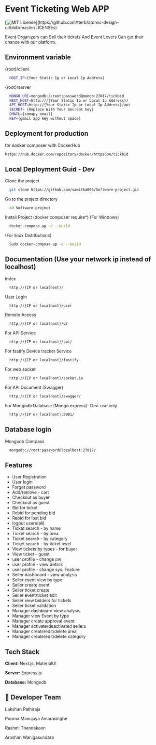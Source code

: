 
# Event Ticketing Web APP
[![MIT License](https://img.shields.io/apm/l/atomic-design-ui.svg?)](https://github.com/tterb/atomic-design-ui/blob/master/LICENSEs)


Event Organizers can Sell their tickets And Event
Lovers Can get their chance with our platform.

## Environment variable

{root}/client

```bash
  HOST_IP={Your Static Ip or Local Ip Address}
```
{root}/server

```bash
  MONGO_URI=mongodb://root:password@mongo:27017/tickbid
  NEXT_HOST=http:///{Your Static Ip or Local Ip Address}/
  API_HOST=http://{Your Static Ip or Local Ip Address}/api
  SECRET= {Replace With Your Secreat key}
  GMAIL={comapy email}
  KEY={gmail app key without space}
```


## Deployment for production

for docker composer with DockerHub

```bash
https://hub.docker.com/repository/docker/httpsdom/tickbid
```


## Local Deployment Guid - Dev

Clone the project

```bash
  git clone https://github.com/samitha093/Software-project.git
```

Go to the project directory

```bash
  cd Software-project
```

Install Project (docker composer require*)
(For Windows)
```bash
  docker-compose up -d --build
```
(For linux Distributions)
```bash
  Sudo docker-compose up -d --build
```
## Documentation (Use your network ip instead of localhost)

index 
```bash
  http://{IP or localhost}/
```
User Login
```bash
  http://{IP or localhost}/user
```
Remote Access
```bash
  http://{IP or localhost}/qr
```

For API Service

```bash
  http://{IP or localhost}/api/
```

For fastify Device tracker Service

```bash
  http://{IP or localhost}/fastify
```
For web socket

```bash
  http://{IP or localhost}/socket.io
```

For API Document (Swagger)

```bash
  http://{IP or localhost}/swagger/
```
For Mongodb Database (Mongo express)- Dev. use only

```bash
  http://{IP or localhost}:8081/
```
## Database login
Mongodb Compass

```bash
  mongodb://root:password@localhost:27017/
```
## Features

- User Registration 
- User login 
- Forget password  
- Add/remove - cart  
- Checkout as buyer  
- Checkout  as guest  
- Bid for ticket 
- Rebid for pending bid 
- Rebid for lost bid  
- logout users(all)  
- Ticket search - by name 
- Ticket search - by area 
- Ticket search - by category  
- Ticket search - by ticket level  
- View tickets by types - for buyer 
- View ticket - guest  
- user profile - change pw 
- user profile - view details 
- user profile - change sys. Feature 
- Seller dashboard - view analysis 
- Seller event view by type 
- Seller create event  
- Seller ticket create  
- Seller event/ticket edit 
- Seller view bidders for tickets  
- Seller ticket validation 
- Manager dashboard  view analysis 
- Manager view Event by type 
- Manager create approval event 
- Manager activate/deactivated sellers 
- Manager create/edit/delete area 
- Manager create/edit/delete category  

## Tech Stack

**Client:** Next.js, MaterialUI

**Server:** Express.js

**Database:** Mongodb

## 🚀 Developer Team
Lakshan Pathiraja

Poorna Manujaya Amarasinghe

Rashmi Thennakoon

Aroshan Wanigasundara


